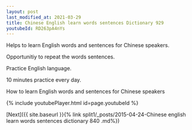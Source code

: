 ```yaml
---
layout: post
last_modified_at: 2021-03-29
title: Chinese English learn words sentences Dictionary 929 
youtubeId: RD263pA4nYs
---
```

 
 
Helps to learn English words and sentences for Chinese speakers.

Opportunitiy to repeat the words sentences. 

Practice English language. 
 
10 minutes practice every day. 
 
How to learn English words and sentences for Chinese speakers 
 
{% include youtubePlayer.html id=page.youtubeId %}
 
 
[Next]({{ site.baseurl }}{% link  split1/_posts/2015-04-24-Chinese english learn words sentences dictionary 840 .md%})
 

